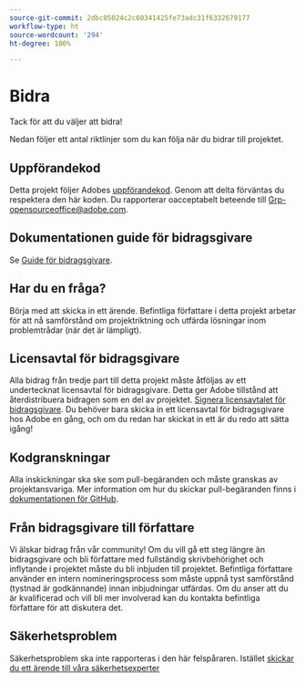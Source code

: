 ```yaml
---
source-git-commit: 2dbc05024c2c60341425fe73adc31f6332679177
workflow-type: ht
source-wordcount: '294'
ht-degree: 100%

---
```

# Bidra

Tack för att du väljer att bidra!

Nedan följer ett antal riktlinjer som du kan följa när du bidrar till projektet.

## Uppförandekod

Detta projekt följer Adobes [uppförandekod](code-of-conduct.md). Genom att delta förväntas du respektera den här koden. Du rapporterar oacceptabelt beteende till
[Grp-opensourceoffice@adobe.com](mailto:Grp-opensourceoffice@adobe.com).

## Dokumentationen guide för bidragsgivare

Se [Guide för bidragsgivare](https://experienceleague.adobe.com/docs/contributor/contributor-guide/introduction.html?lang=sv).

## Har du en fråga?

Börja med att skicka in ett ärende. Befintliga författare i detta projekt arbetar för att nå 
samförstånd om projektriktning och utfärda lösningar inom problemtrådar 
(när det är lämpligt).

## Licensavtal för bidragsgivare

Alla bidrag från tredje part till detta projekt måste åtföljas av ett undertecknat licensavtal
för bidragsgivare. Detta ger Adobe tillstånd att återdistribuera bidragen som en del av projektet. [Signera licensavtalet för bidragsgivare](http://opensource.adobe.com/cla.html). Du 
behöver bara skicka in ett licensavtal för bidragsgivare hos Adobe en gång, och om du redan har skickat in ett är du redo att sätta igång!

## Kodgranskningar

Alla inskickningar ska ske som pull-begäranden och måste granskas
av projektansvariga. Mer information om hur du skickar pull-begäranden finns i [dokumentationen för GitHub](https://help.github.com/articles/about-pull-requests/).

<!--
Lastly, please follow the [pull request template](PULL_REQUEST_TEMPLATE.md) when
submitting a pull request!
-->

## Från bidragsgivare till författare

Vi älskar bidrag från vår community! Om du vill gå ett steg längre än bidragsgivare 
och bli författare med fullständig skrivbehörighet och inflytande i projektet måste du 
bli inbjuden till projektet. Befintliga författare använder en intern nomineringsprocess 
som måste uppnå tyst samförstånd (tystnad är godkännande) innan inbjudningar 
utfärdas. Om du anser att du är kvalificerad och vill bli mer involverad 
kan du kontakta befintliga författare för att diskutera det.

## Säkerhetsproblem

Säkerhetsproblem ska inte rapporteras i den här felspåraren. Istället [skickar du ett ärende till våra säkerhetsexperter](https://helpx.adobe.com/se/security/alertus.html)
